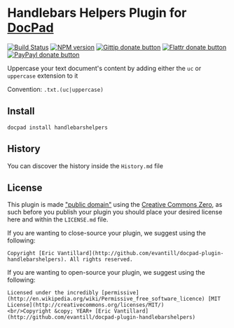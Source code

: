 # Handlebars Helpers Plugin for [DocPad](http://docpad.org)

[![Build Status](https://secure.travis-ci.org/docpad/docpad-plugin-handlebarshelpers.png?branch=master)](http://travis-ci.org/docpad/docpad-plugin-handlebarshelpers "Check this project's build status on TravisCI")
[![NPM version](https://badge.fury.io/js/docpad-plugin-handlebarshelpers.png)](https://npmjs.org/package/docpad-plugin-handlebarshelpers "View this project on NPM")
[![Gittip donate button](http://badgr.co/gittip/docpad.png)](https://www.gittip.com/docpad/ "Donate weekly to this project using Gittip")
[![Flattr donate button](https://raw.github.com/balupton/flattr-buttons/master/badge-89x18.gif)](http://flattr.com/thing/344188/balupton-on-Flattr "Donate monthly to this project using Flattr")
[![PayPayl donate button](https://www.paypalobjects.com/en_AU/i/btn/btn_donate_SM.gif)](https://www.paypal.com/cgi-bin/webscr?cmd=_s-xclick&hosted_button_id=QB8GQPZAH84N6 "Donate once-off to this project using Paypal")

Uppercase your text document's content by adding either the `uc` or `uppercase` extension to it

Convention:  `.txt.(uc|uppercase)`



## Install

```
docpad install handlebarshelpers
```



## History
You can discover the history inside the `History.md` file



## License
This plugin is made ["public domain"](http://en.wikipedia.org/wiki/Public_domain) using the [Creative Commons Zero](http://creativecommons.org/publicdomain/zero/1.0/), as such before you publish your plugin you should place your desired license here and within the `LICENSE.md` file.

If you are wanting to close-source your plugin, we suggest using the following:

```
Copyright [Eric Vantillard](http://github.com/evantill/docpad-plugin-handlebarshelpers). All rights reserved.
```

If you are wanting to open-source your plugin, we suggest using the following:

```
Licensed under the incredibly [permissive](http://en.wikipedia.org/wiki/Permissive_free_software_licence) [MIT License](http://creativecommons.org/licenses/MIT/)
<br/>Copyright &copy; YEAR+ [Eric Vantillard](http://github.com/evantill/docpad-plugin-handlebarshelpers)
```